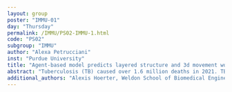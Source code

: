 ```yaml
---
layout: group
poster: "IMMU-01"
day: "Thursday"
permalink: /IMMU/PS02-IMMU-1.html
code: "PS02"
subgroup: "IMMU"
author: "Alexa Petrucciani"
inst: "Purdue University"
title: "Agent-based model predicts layered structure and 3d movement work synergistically to reduce bacterial load in 3d in vitro models of tuberculosis granulomas"
abstract: "Tuberculosis (TB) caused over 1.6 million deaths in 2021. TB is associated with granulomas, organized structures of immune cells that contain the causative bacteria. These structures are three-dimensional with an inner core of macrophages and an outer cuff of T cells. Advanced 3D cell cultures have been applied to emulate these clinical structures in vitro. One in vitro approach showed that 3D spheroid models have improved bacterial control compared to traditional in vitro infection models. We use hybrid modeling to simulate these spheroid models and traditional counterparts, with an agent-based model of immune cell and bacteria rules coupled to a partial differential equation model of chemokine diffusion. We calibrate our model to experimental data while enforcing shared parameters between the spheroid and traditional setups, only changing the initial structure and movement rules to reflect the experimental setups. Lower bacterial load in spheroid simulations as compared to traditional culture simulations is predicted to be due to increased proportions of activated macrophage killing of bacteria, either in tandem with increased proportions of CD8+ T cell activation or not. The spatial distribution of cells was found to be an important factor in macrophage and CD8+ T cell activation in spheroid simulations, with more activation being associated with increased proximity. Next, an in silico experiment was performed, where the initial structure and movement rules were uncoupled to see if either of these independently lead to bacterial control. Neither of the uncoupled mechanisms reduced bacterial load on its own, rather they worked together synergistically. This work further emphasizes the impacts of spatial organization and dimension in biological processes, while highlighting the flexibility of in silico modeling and the perturbations it makes possible."
additional_authors: "Alexis Hoerter, Weldon School of Biomedical Engineering, Purdue University; Leigh Kotze, DSI-NRF Centre of Excellence for Biomedical Tuberculosis Research, South African Medical Research Council for Tuberculosis Research, Division of Molecular Biology and Human Genetics, Faculty of Medical and Health Sciences, Stellenbosch University, Cape Town, South Africa; Nelita Du Plessis, DSI-NRF Centre of Excellence for Biomedical Tuberculosis Research, South African Medical Research Council for Tuberculosis Research, Division of Molecular Biology and Human Genetics, Faculty of Medical and Health Sciences, Stellenbosch University, Cape Town, South Africa; Elsje Pienaar, Weldon School of Biomedical Engineering, Purdue University and Regenstrief Center for Healthcare Engineering, Purdue University"
---
```

